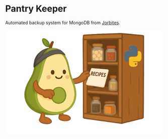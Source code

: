 # Pantry Keeper

Automated backup system for MongoDB from [Jorbites](https://jorbites.com).

![logo](./docs/assets/pantry_keeper_logo_no_bg.png)
